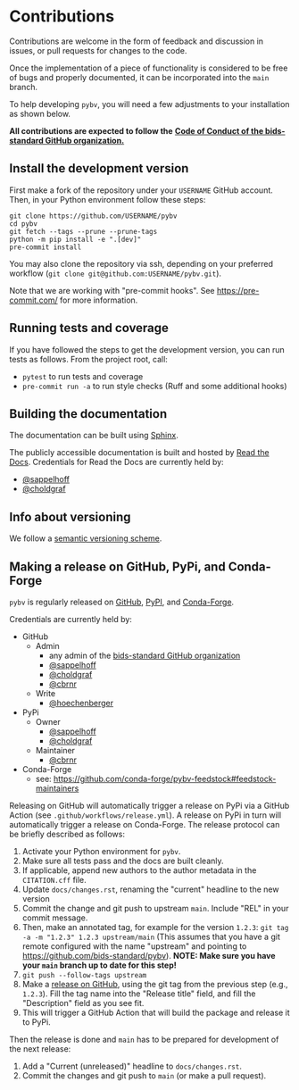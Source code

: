 # Contributions

Contributions are welcome in the form of feedback and discussion in issues,
or pull requests for changes to the code.

Once the implementation of a piece of functionality is considered to be free of
bugs and properly documented, it can be incorporated into the `main` branch.

To help developing `pybv`,
you will need a few adjustments to your installation as shown below.

**All contributions are expected to follow the**
[**Code of Conduct of the bids-standard GitHub organization.**](https://github.com/bids-standard/.github/blob/master/CODE_OF_CONDUCT.md)

## Install the development version

First make a fork of the repository under your `USERNAME` GitHub account.
Then, in your Python environment follow these steps:

```Shell
git clone https://github.com/USERNAME/pybv
cd pybv
git fetch --tags --prune --prune-tags
python -m pip install -e ".[dev]"
pre-commit install
```

You may also clone the repository via ssh, depending on your preferred workflow
(`git clone git@github.com:USERNAME/pybv.git`).

Note that we are working with "pre-commit hooks".
See https://pre-commit.com/ for more information.

## Running tests and coverage

If you have followed the steps to get the development version,
you can run tests as follows.
From the project root, call:

- `pytest` to run tests and coverage
- `pre-commit run -a` to run style checks (Ruff and some additional hooks)

## Building the documentation

The documentation can be built using [Sphinx](https://www.sphinx-doc.org).

The publicly accessible documentation is built and hosted by
[Read the Docs](https://readthedocs.org/).
Credentials for Read the Docs are currently held by:

- [@sappelhoff](https://github.com/sappelhoff/)
- [@choldgraf](https://github.com/choldgraf/)

## Info about versioning

We follow a [semantic versioning scheme](https://semver.org/).

## Making a release on GitHub, PyPi, and Conda-Forge

`pybv` is regularly released on
[GitHub](https://github.com/bids-standard/pybv/releases),
[PyPI](https://pypi.org/project/pybv/),
and [Conda-Forge](https://anaconda.org/conda-forge/pybv).

Credentials are currently held by:

- GitHub
  - Admin
    - any admin of the [bids-standard GitHub organization](https://github.com/bids-standard)
    - [@sappelhoff](https://github.com/sappelhoff/)
    - [@choldgraf](https://github.com/choldgraf/)
    - [@cbrnr](https://github.com/cbrnr/)
  - Write
    - [@hoechenberger](https://github.com/hoechenberger/)
- PyPi
  - Owner
    - [@sappelhoff](https://github.com/sappelhoff/)
    - [@choldgraf](https://github.com/choldgraf/)
  - Maintainer
    - [@cbrnr](https://github.com/cbrnr/)
- Conda-Forge
  - see: https://github.com/conda-forge/pybv-feedstock#feedstock-maintainers

Releasing on GitHub will automatically trigger a release on PyPi via a GitHub Action
(see `.github/workflows/release.yml`).
A release on PyPi in turn will automatically trigger a release on Conda-Forge.
The release protocol can be briefly described as follows:

1. Activate your Python environment for `pybv`.
1. Make sure all tests pass and the docs are built cleanly.
1. If applicable, append new authors to the author metadata in the `CITATION.cff` file.
1. Update `docs/changes.rst`, renaming the "current" headline to the new
   version
1. Commit the change and git push to upstream `main`.
   Include "REL" in your commit message.
1. Then, make an annotated tag, for example for the version `1.2.3`:
   `git tag -a -m "1.2.3" 1.2.3 upstream/main`
   (This assumes that you have a git remote configured with the name "upstream" and
   pointing to https://github.com/bids-standard/pybv).
   **NOTE: Make sure you have your `main` branch up to date for this step!**
1. `git push --follow-tags upstream`
1. Make a [release on GitHub](https://help.github.com/en/articles/creating-releases),
   using the git tag from the previous step (e.g., `1.2.3`).
   Fill the tag name into the "Release title" field, and fill the "Description" field
   as you see fit.
1. This will trigger a GitHub Action that will build the package and release it to PyPi.

Then the release is done and `main` has to be prepared for development of
the next release:

1. Add a "Current (unreleased)" headline to `docs/changes.rst`.
1. Commit the changes and git push to `main` (or make a pull request).
